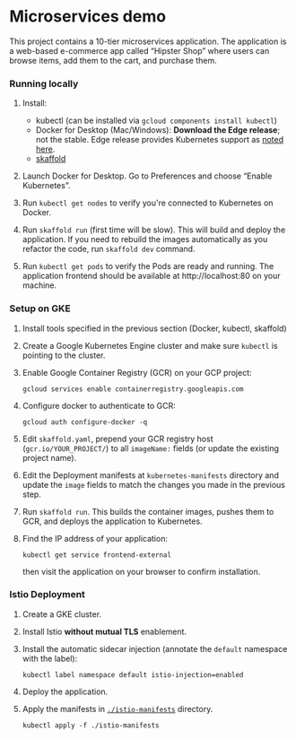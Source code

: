 # Microservices demo

This project contains a 10-tier microservices application. The application is a
web-based e-commerce app called “Hipster Shop” where users can browse items,
add them to the cart, and purchase them.  

### Running locally

1. Install:

   - kubectl (can be installed via `gcloud components install kubectl`)
   - Docker for Desktop (Mac/Windows): **Download the Edge release**; not the
     stable. Edge release provides Kubernetes support as [noted
     here](https://docs.docker.com/docker-for-mac/kubernetes/).
   - [skaffold](https://github.com/GoogleContainerTools/skaffold/#installation)

1. Launch Docker for Desktop. Go to Preferences and choose “Enable Kubernetes”.

1. Run `kubectl get nodes` to verify you're connected to Kubernetes on Docker.

1. Run `skaffold run` (first time will be slow). This will build and deploy the
   application. If you need to rebuild the images automatically as you refactor
   the code, run `skaffold dev` command.

1. Run `kubectl get pods` to verify the Pods are ready and running. The
   application frontend should be available at http://localhost:80 on your
   machine.

### Setup on GKE

1. Install tools specified in the previous section (Docker, kubectl, skaffold)

1. Create a Google Kubernetes Engine cluster and make sure `kubectl` is pointing
   to the cluster.

1. Enable Google Container Registry (GCR) on your GCP project:

       gcloud services enable containerregistry.googleapis.com
    
1. Configure docker to authenticate to GCR:

       gcloud auth configure-docker -q

1. Edit `skaffold.yaml`, prepend your GCR registry host (`gcr.io/YOUR_PROJECT/`)
   to all `imageName:` fields (or update the existing project name).

1. Edit the Deployment manifests at `kubernetes-manifests` directory and update
   the `image` fields to match the changes you made in the previous step.

1. Run `skaffold run`. This builds the container
   images, pushes them to GCR, and deploys the application to Kubernetes.

1.  Find the IP address of your application:

        kubectl get service frontend-external

    then visit the application on your browser to confirm
    installation.

### Istio Deployment

1. Create a GKE cluster.

2. Install Istio **without mutual TLS** enablement.

3. Install the automatic sidecar injection (annotate the `default` namespace
   with the label):

       kubectl label namespace default istio-injection=enabled

4. Deploy the application.

5. Apply the manifests in [`./istio-manifests`](./istio-manifests) directory.

       kubectl apply -f ./istio-manifests
